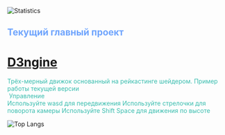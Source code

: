 ![Statistics](https://github-readme-stats.vercel.app/api?username=LedinecMing&show_icons=true&theme=tokyonight&custom_title=Статистика&count_private=true&locale=ru)

  <h2 style="color: 70a5fd;">Текущий главный проект</h2>
  <h1 style="color: 70a5fd;"><a href=https://github.com/LedinecMing/D3ngine>D3ngine</a></h1>
  <span style="color: 38bdae;">Трёх-мерный движок основанный на рейкастинге шейдером.
Пример работы текущей версии<br>
<img href=https://raw.githubusercontent.com/LedinecMing/D3ngine/main/Screenshots/снимок.png>
Управление<br>
Используйте wasd для передвижения Используйте стрелочки для поворота камеры Используйте Shift Space для движения по высоте</span>


![Top Langs](https://github-readme-stats.vercel.app/api/top-langs/?username=LedinecMing&theme=tokyonight&custom_title=Используемые+языки&locale=ru)

